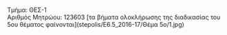 Τμήμα: ΘΕΣ-1  
Αριθμός Μητρώου: 123603
[τα βήματα ολοκλήρωσης της διαδικασίας του 5ου θέματος φαίνονται](stepolis/E6.5_2016-17/Θέμα 5ο/1.jpg)
